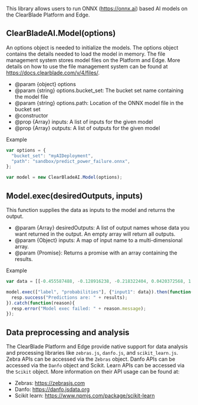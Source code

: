 This library allows users to run ONNX (https://onnx.ai) based AI models on the ClearBlade Platform and Edge.
## ClearBladeAI.Model(options)

An options object is needed to initialize the models. The options object contains the details needed to load the model in memory. The file management system stores model files on the Platform and Edge. More details on how to use the file management system can be found at https://docs.clearblade.com/v/4/files/.

* @param {object} options
* @param {string} options.bucket_set: The bucket set name containing the model file
* @param {string} options.path: Location of the ONNX model file in the bucket set
* @constructor
* @prop {Array} inputs: A list of inputs for the given model
* @prop {Array} outputs: A list of outputs for the given model

Example

~~~javascript
var options = {
  "bucket_set": "myAIDeployment",
  "path": "sandbox/predict_power_failure.onnx",
};

var model = new ClearBladeAI.Model(options);
~~~

## Model.exec(desiredOutputs, inputs)

This function supplies the data as inputs to the model and returns the output.

* @param {Array} desiredOutputs: A list of output names whose data you want returned in the output. An empty array will return all outputs.
* @param {Object} inputs: A map of input name to a multi-dimensional array.
* @param {Promise}: Returns a promise with an array containing the results.

Example

~~~ javascript
var data = [[-0.455587488, -0.128916238, -0.218322404, 0.0420372568, 1.29698479, 0., 0., 0., 0., 1., 0., 0., 0., 0.], [-0.455587488, -0.128916238, -0.218322404, 0.0420372568, 1.29698479, 0., 0., 0., 0., 1., 0., 0., 0., 0.]];

model.exec(["label", "probabilities"], {"input1": data}).then(function(results) {
  resp.success("Predictions are: " + results);
}).catch(function(reason){
  resp.error("Model exec failed: " + reason.message);
});
~~~

## Data preprocessing and analysis

The ClearBlade Platform and Edge provide native support for data analysis and processing libraries like ```zebras.js```, ```danfo.js```, and ```scikit_learn.js```. Zebra APIs can be accessed via the ```Zebras``` object. Danfo APIs can be accessed via the ```Danfo``` object and Scikit. Learn APIs can be accessed via the ```Scikit``` object. More information on their API usage can be found at:
- Zebras: https://zebrasjs.com
- Danfo: https://danfo.jsdata.org
- Scikit learn: https://www.npmjs.com/package/scikit-learn
